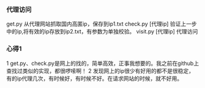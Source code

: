 ### 代理访问
get.py               从代理网站抓取国内高匿ip，保存到ip1.txt
check.py [代理ip]     验证上一步中的ip,将有效的ip存放到ip2.txt，有参数为单独校验。
visit.py [代理ip]     代理访问

### 心得1
1 get.py、check.py是网上的找的，简单高效，正事我想要的。我之前在github上查找过类似的实现，都很啰嗦啊！
2 发现网上的ip很少有好用的都不是很稳定，有的ip代理几次，有时候好，有时候不好。在请求网站的时候，就不好用。

